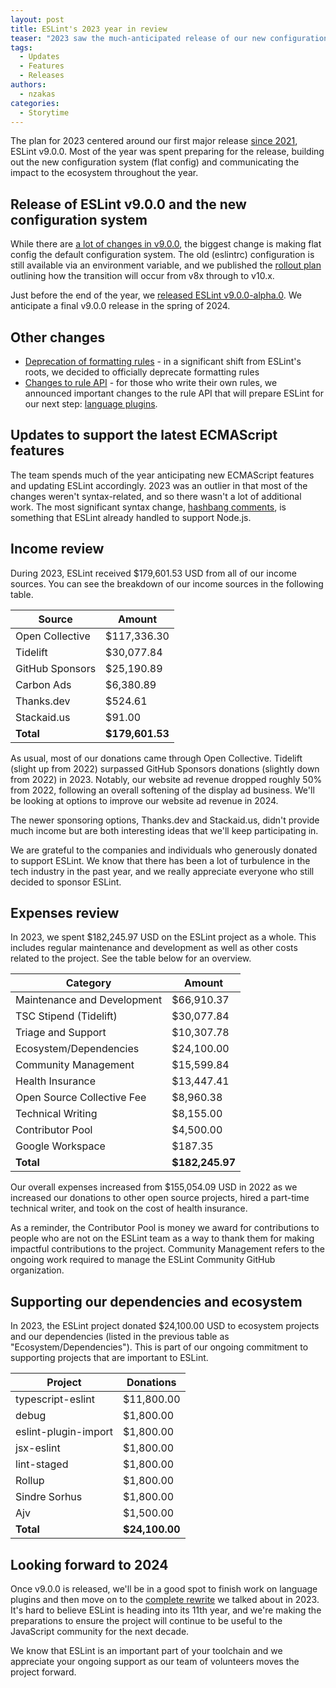 ```yaml
---
layout: post
title: ESLint's 2023 year in review
teaser: "2023 saw the much-anticipated release of our new configuration system and more."
tags:
  - Updates
  - Features
  - Releases
authors:
  - nzakas
categories:
  - Storytime
---
```


The plan for 2023 centered around our first major release [since 2021](https://eslint.org/blog/2021/10/eslint-v8.0.0-released/), ESLint v9.0.0. Most of the year was spent preparing for the release, building out the new configuration system (flat config) and communicating the impact to the ecosystem throughout the year.

## Release of ESLint v9.0.0 and the new configuration system

While there are [a lot of changes in v9.0.0](https://eslint.org/blog/2023/11/whats-coming-in-eslint-9.0.0/), the biggest change is making flat config the default configuration system. The old (eslintrc) configuration is still available via an environment variable, and we published the [rollout plan](https://eslint.org/blog/2023/10/flat-config-rollout-plans/) outlining how the transition will occur from v8x through to v10.x.

Just before the end of the year, we [released ESLint v9.0.0-alpha.0](https://eslint.org/blog/2023/12/eslint-v9.0.0-alpha.0-released/). We anticipate a final v9.0.0 release in the spring of 2024.

## Other changes

* [Deprecation of formatting rules](https://eslint.org/blog/2023/10/deprecating-formatting-rules/) - in a significant shift from ESLint's roots, we decided to officially deprecate formatting rules
* [Changes to rule API](https://eslint.org/blog/2023/09/preparing-custom-rules-eslint-v9/) - for those who write their own rules, we announced important changes to the rule API that will prepare ESLint for our next step: [language plugins](https://github.com/eslint/rfcs/blob/main/designs/2022-languages/README.md).

## Updates to support the latest ECMAScript features

The team spends much of the year anticipating new ECMAScript features and updating ESLint accordingly. 2023 was an outlier in that most of the changes weren't syntax-related, and so there wasn't a lot of additional work. The most significant syntax change, [hashbang comments](https://github.com/tc39/proposal-hashbang), is something that ESLint already handled to support Node.js.

## Income review

During 2023, ESLint received $179,601.53 USD from all of our income sources. You can see the breakdown of our income sources in the following table.

| **Source** | **Amount** |
|-----------|-------------|
| Open Collective | $117,336.30 |
| Tidelift | $30,077.84 |
| GitHub Sponsors | $25,190.89 |
| Carbon Ads | $6,380.89 |
| Thanks.dev | $524.61 |
| Stackaid.us | $91.00 |
| **Total** | **$179,601.53** |

As usual, most of our donations came through Open Collective. Tidelift (slight up from 2022) surpassed GitHub Sponsors donations (slightly down from 2022) in 2023. Notably, our website ad revenue dropped roughly 50% from 2022, following an overall softening of the display ad business. We'll be looking at options to improve our website ad revenue in 2024.

The newer sponsoring options, Thanks.dev and Stackaid.us, didn't provide much income but are both interesting ideas that we'll keep participating in.

We are grateful to the companies and individuals who generously donated to support ESLint. We know that there has been a lot of turbulence in the tech industry in the past year, and we really appreciate everyone who still decided to sponsor ESLint.

## Expenses review

In 2023, we spent $182,245.97 USD on the ESLint project as a whole. This includes regular maintenance and development as well as other costs related to the project. See the table below for an overview.

| **Category** | **Amount** |
|-----------|-------------|
| Maintenance and Development | $66,910.37 |
| TSC Stipend (Tidelift) | $30,077.84 |
| Triage and Support | $10,307.78 |
| Ecosystem/Dependencies | $24,100.00 |
| Community Management | $15,599.84 |
| Health Insurance | $13,447.41 |
| Open Source Collective Fee | $8,960.38 |
| Technical Writing | $8,155.00 |
| Contributor Pool | $4,500.00 |
| Google Workspace | $187.35 |
| **Total** | **$182,245.97** |

Our overall expenses increased from $155,054.09 USD in 2022 as we increased our donations to other open source projects, hired a part-time technical writer, and took on the cost of health insurance.

As a reminder, the Contributor Pool is money we award for contributions to people who are not on the ESLint team as a way to thank them for making impactful contributions to the project. Community Management refers to the ongoing work required to manage the ESLint Community GitHub organization.

## Supporting our dependencies and ecosystem

In 2023, the ESLint project donated $24,100.00 USD to ecosystem projects and our dependencies (listed in the previous table as "Ecosystem/Dependencies"). This is part of our ongoing commitment to supporting projects that are important to ESLint.

| **Project** | **Donations** |
|-----------|-------------|
| typescript-eslint | $11,800.00 |
| debug | $1,800.00 |
| eslint-plugin-import | $1,800.00 |
| jsx-eslint | $1,800.00 |
| lint-staged | $1,800.00 |
| Rollup | $1,800.00 |
| Sindre Sorhus | $1,800.00 |
| Ajv | $1,500.00 |
| **Total** | **$24,100.00** |

## Looking forward to 2024

Once v9.0.0 is released, we'll be in a good spot to finish work on language plugins and then move on to the [complete rewrite](https://github.com/eslint/eslint/discussions/16557) we talked about in 2023. It's hard to believe ESLint is heading into its 11th year, and we're making the preparations to ensure the project will continue to be useful to the JavaScript community for the next decade.

We know that ESLint is an important part of your toolchain and we appreciate your ongoing support as our team of volunteers moves the project forward.
